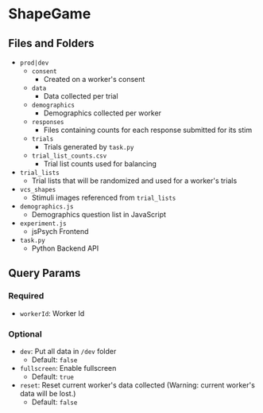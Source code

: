 # ShapeGame

## Files and Folders

- `prod|dev`
  - `consent`
    - Created on a worker's consent
  - `data`
    - Data collected per trial
  - `demographics`
    - Demographics collected per worker
  - `responses`
    - Files containing counts for each response submitted for its stim
  - `trials`
    - Trials generated by `task.py`
  - `trial_list_counts.csv`
    - Trial list counts used for balancing
- `trial_lists`
  - Trial lists that will be randomized and used for a worker's trials
- `vcs_shapes`
  - Stimuli images referenced from `trial_lists`
- `demographics.js`
  - Demographics question list in JavaScript
- `experiment.js`
  - jsPsych Frontend
- `task.py`
  - Python Backend API

## Query Params

### Required

- `workerId`: Worker Id

### Optional

- `dev`: Put all data in `/dev` folder
  - Default: `false`
- `fullscreen`: Enable fullscreen
  - Default: `true`
- `reset`: Reset current worker's data collected (Warning: current worker's data will be lost.)
  - Default: `false`
